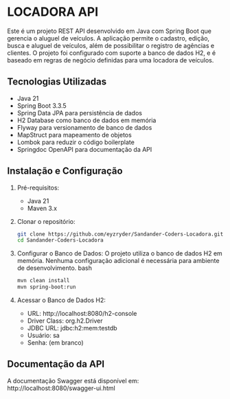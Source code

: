 # LOCADORA API

Este é um projeto REST API desenvolvido em Java com Spring Boot que gerencia o aluguel de veículos. A aplicação permite o cadastro, edição, busca e aluguel de veículos, além de possibilitar o registro de agências e clientes. O projeto foi configurado com suporte a banco de dados H2, e é baseado em regras de negócio definidas para uma locadora de veículos.

## Tecnologias Utilizadas
- Java 21
- Spring Boot 3.3.5
- Spring Data JPA para persistência de dados
- H2 Database como banco de dados em memória
- Flyway para versionamento de banco de dados
- MapStruct para mapeamento de objetos
- Lombok para reduzir o código boilerplate
- Springdoc OpenAPI para documentação da API

## Instalação e Configuração

1. Pré-requisitos:
    -   Java 21 
    - Maven 3.x
2. Clonar o repositório:
   ````bash
   git clone https://github.com/eyzryder/Sandander-Coders-Locadora.git
   cd Sandander-Coders-Locadora
   ````
3. Configurar o Banco de Dados: O projeto utiliza o banco de dados H2 em memória. Nenhuma configuração adicional é necessária para ambiente de desenvolvimento.
bash
   ````bash
   mvn clean install
   mvn spring-boot:run
   ````
4. Acessar o Banco de Dados H2:

   - URL: http://localhost:8080/h2-console
   - Driver Class: org.h2.Driver 
   - JDBC URL: jdbc:h2:mem:testdb 
   - Usuário: sa 
   - Senha: (em branco)

## Documentação da API
A documentação Swagger está disponível em: http://localhost:8080/swagger-ui.html
